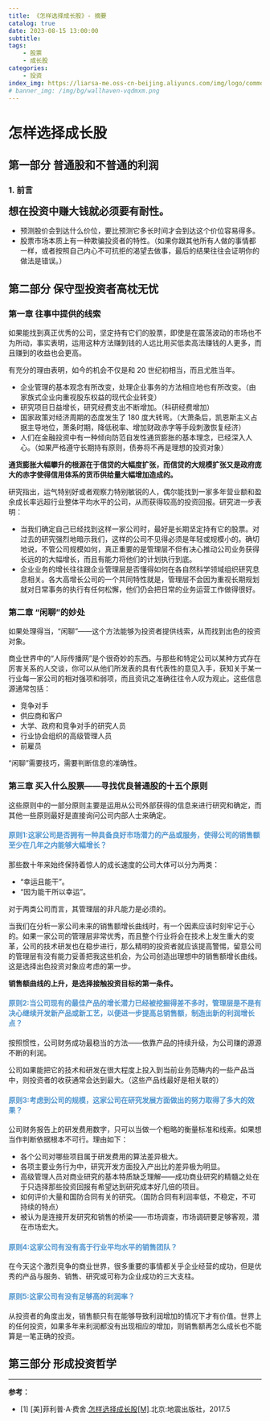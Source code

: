 ```yaml
---
title: 《怎样选择成长股》- 摘要
catalog: true
date: 2023-08-15 13:00:00
subtitle: 
tags:
    - 股票
    - 成长股
categories:
    - 投资
index_img: https://liarsa-me.oss-cn-beijing.aliyuncs.com/img/logo/common_stocks_and_uncommon_profits.jpeg
# banner_img: /img/bg/wallhaven-vqdmxm.png
---
```


# 怎样选择成长股

## 第一部分 普通股和不普通的利润

### 1. 前言

<span style="font-weight: bold; font-size: 20px;">想在投资中赚大钱就必须要有耐性。</span>

 - 预测股价会到达什么价位，要比预测它多长时间才会到达这个价位容易得多。
 - 股票市场本质上有一种欺骗投资者的特性。（如果你跟其他所有人做的事情都一样，或者按照自己内心不可抗拒的渴望去做事，最后的结果往往会证明你的做法是错误。）

## 第二部分 保守型投资者高枕无忧

### 第一章 往事中提供的线索

如果能找到真正优秀的公司，坚定持有它们的股票，即使是在震荡波动的市场也不为所动，事实表明，运用这种方法赚到钱的人远比用买低卖高法赚钱的人更多，而且赚到的收益也会更高。

有充分的理由表明，如今的机会不仅是和 20 世纪初相当，而且尤胜当年。

 - 企业管理的基本观念有所改变，处理企业事务的方法相应地也有所改变。（由家族式企业向重视股东权益的现代企业转变）
 - 研究项目日益增长，研究经费支出不断增加。（科研经费增加）
 - 国家政策对经济周期的态度发生了 180 度大转弯。（大萧条后，凯恩斯主义占据主导地位，萧条时期，降低税率、增加财政赤字等手段刺激恢复经济）
 - 人们在金融投资中有一种倾向防范自发性通货膨胀的基本理念，已经深入人心。（如果严格遵守长期持有原则，债券将不再是理想的投资对象）

<b>通货膨胀大幅攀升的根源在于信贷的大幅度扩张，而信贷的大规模扩张又是政府庞大的赤字使得信用体系的货币供给量大幅增加造成的。</b>

研究指出，运气特别好或者观察力特别敏锐的人，偶尔能找到一家多年营业额和盈余成长率远超行业整体平均水平的公司，从而获得较高的投资回报。研究进一步表明：

 - 当我们确定自己已经找到这样一家公司时，最好是长期坚定持有它的股票。对过去的研究强烈地暗示我们，这样的公司不见得必须是年轻或规模小的。确切地说，不管公司规模如何，真正重要的是管理层不但有决心推动公司业务获得长远的的大幅增长，而且有能力将他们的计划执行到底。
 - 企业业务的增长往往跟企业管理层是否懂得如何在各自然科学领域组织研究息息相关。各大高增长公司的一个共同特性就是，管理层不会因为重视长期规划就对日常事务的执行有任何松懈，他们仍会把日常的业务运营工作做得很好。

### 第二章 “闲聊”的妙处

如果处理得当，“闲聊”——这个方法能够为投资者提供线索，从而找到出色的投资对象。

商业世界中的“人际传播网”是个很奇妙的东西。与那些和特定公司以某种方式存在厉害关系的人交谈，你可以从他们所发表的具有代表性的意见入手，获知关于某一行业每一家公司的相对强项和弱项，而且资讯之准确往往令人叹为观止。这些信息源通常包括：

 - 竞争对手
 - 供应商和客户
 - 大学、政府和竞争对手的研究人员
 - 行业协会组织的高级管理人员
 - 前雇员

“闲聊”需要技巧，需要判断信息的准确性。

### 第三章 买入什么股票——寻找优良普通股的十五个原则

这些原则中的一部分原则主要是运用从公司外部获得的信息来进行研究和确定，而其他一些原则最好是直接询问公司内部人士来确定。

#### <font style="color: #4F94CD;">原则1:这家公司是否拥有一种具备良好市场潜力的产品或服务，使得公司的销售额至少在几年之内能够大幅增长？</font>

那些数十年来始终保持着惊人的成长速度的公司大体可以分为两类：

 - “幸运且能干”。
 - “因为能干所以幸运”。

对于两类公司而言，其管理层的非凡能力是必须的。


当我们在分析一家公司未来的销售额增长曲线时，有一个因素应该时刻牢记于心的。如果一家公司的管理层非常优秀，而且整个行业将会在技术上发生重大的变革，公司的技术研发也在稳步进行，那么精明的投资者就应该提高警惕，留意公司的管理层有没有能力妥善把我这些机会，为公司创造出理想中的销售额增长曲线。这是选择出色投资对象应考虑的第一步。

<b>销售额曲线的上升，是选择接触投资目标的第一条件。</b>

#### <font style="color:    #4F94CD;">原则2:当公司现有的最佳产品的增长潜力已经被挖掘得差不多时，管理层是不是有决心继续开发新产品或新工艺，以便进一步提高总销售额，制造出新的利润增长点？</font>
<font style="color: green;"></font>

按照惯性，公司财务成功最稳当的方法——依靠产品的持续升级，为公司赚的源源不断的利润。

公司如果能把它的技术和研发在很大程度上投入到当前业务范畴内的一些产品当中，则投资者的收获通常会达到最大。（这些产品线最好是相关联的）

#### <font style="color: #4F94CD;">原则3:考虑到公司的规模，这家公司在研究发展方面做出的努力取得了多大的效果？</font>

公司财务报告上的研发费用数字，只可以当做一个粗略的衡量标准和线索。如果想当作判断依据根本不可行。理由如下：

 - 各个公司对哪些项目属于研发费用的算法差异极大。
 - 各项主要业务行为中，研究开发方面投入产出比的差异极为明显。
 - 高级管理人员对商业研究的基本特质缺乏理解——成功商业研究的精髓之处在于只选择那些投资回报有希望达到研究成本好几倍的项目。
 - 如何评价大量和国防合同有关的研究。（国防合同有利润率低，不稳定，不可持续的特点）
 - 被认为是连接开发研究和销售的桥梁——市场调查，市场调研要足够客观，潜在市场宏大。

#### <font style="color: #4F94CD;">原则4:这家公司有没有高于行业平均水平的销售团队？</font>

在今天这个激烈竞争的商业世界，很多重要的事情都关乎企业经营的成功，但是优秀的产品与服务、销售、研究或可称为企业成功的三大支柱。

#### <font style="color: #4F94CD;">原则5:这家公司有没有足够高的利润率？</font>

从投资者的角度出发，销售额只有在能够导致利润增加的情况下才有价值。世界上的任何投资，如果多年来利润都没有出现相应的增加，则销售额再怎么成长也不能算是一笔正确的投资。





## 第三部分 形成投资哲学

<hr/>
<b>参考：</b>
<ul>
    <li>[1] [美]菲利普·A·费舍.<a href="https://book.douban.com/subject/27202775">怎样选择成长股[M]</a>.北京:地震出版社，2017.5</li>
</ul>